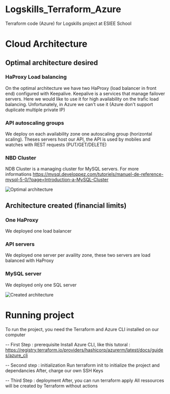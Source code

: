 # Logskills_Terraform_Azure
Terraform code (Azure) for Logskills project at ESIEE School

# Cloud Architecture

## Optimal architecture desired 

### HaProxy Load balancing
On the optimal architecture we have two HaProxy (load balancer in front end) configured with Keepalive. Keepalive is a services that manage failover servers. Here we would like to use it for high availability on the trafic load balancing. Unfortunately, in Azure we can't use it (Azure don't support duplicate multiple private IP)

### API autoscaling groups
We deploy on each availability zone one autoscaling group (horizontal scaling). Theses servers host our API, the API is used by mobiles and watches with REST requests (PUT/GET/DELETE)

### NBD Cluster
NDB Cluster is a managing cluster for MySQL servers. For more informations 
https://mysql.developpez.com/tutoriels/manuel-de-reference-mysql-5-0/?page=Introduction-a-MySQL-Cluster


![Optimal architecture](https://github.com/etienneplagnieux/Logskills_Terraform_Azure/blob/master/img/Logskills_Architecture_HA.png)


## Architecture created (financial limits)
### One HaProxy
We deployed one load balancer

### API servers
We deployed one server per availity zone, these two servers are load balanced with HaProxy

### MySQL server
We deployed only one SQL server

![Created architecture](https://github.com/etienneplagnieux/Logskills_Terraform_Azure/blob/master/img/Logskills_Architecture_NoHA.png)



# Running project
To run the project, you need the Terraform and Azure CLI installed on our computer

-- First Step : prerequisite
Install Azure CLI, like this tutoral : 
https://registry.terraform.io/providers/hashicorp/azurerm/latest/docs/guides/azure_cli

-- Second step : initialization
Run terraform init to initialize the project and dependancies 
After, charge our own SSH Keys

-- Third Step : deployment
After, you can run terraform apply 
All ressources will be created by Terraform without actions
